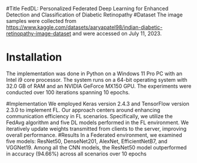#Title
FedDL: Personalized Federated Deep Learning for Enhanced Detection and Classification of Diabetic Retinopathy
#Dataset
The image samples were collected from https://www.kaggle.com/datasets/aaryapatel98/indian-diabetic-retinopathy-image-dataset and were accessed on July 11, 2023.
# Installation
The implementation was done in Python on a Windows 11 Pro PC with an Intel i9 core processor. The system runs on a 64-bit operating system with 32.0 GB of RAM and an NVIDIA GeForce MX150 GPU. The experiments were conducted over 100 iterations spanning 10 epochs.

#Implementation 
We employed Keras version 2.4.3 and TensorFlow version 2.3.0 to implement FL. Our approach centers around enhancing communication efficiency in FL scenarios. Specifically, we utilize the FedAvg algorithm and five DL models performed in the FL environment. We iteratively update weights transmitted from clients to the server, improving overall performance.
#Results
In a Federated environment, we examined five models: ResNet50, DenseNet201, AlexNet, EfficientNetB7, and VGGNet19. Among all the CNN models, the ResNet50 model outperformed in accuracy (94.66\%) across all scenarios over 10 epochs

